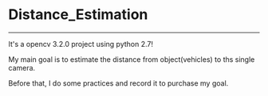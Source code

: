 # Distance_Estimation
---
It's a opencv 3.2.0 project using python 2.7!  

My main goal is to estimate the distance from object(vehicles) to ths single camera.  

Before that, I do some practices and record it to purchase my goal.